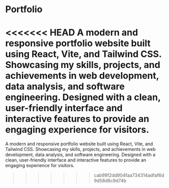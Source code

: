 # Portfolio
<<<<<<< HEAD
 A modern and responsive portfolio website built using React, Vite, and Tailwind CSS. Showcasing my skills, projects, and achievements in web development, data analysis, and software engineering. Designed with a clean, user-friendly interface and interactive features to provide an engaging experience for visitors.
=======
A modern and responsive portfolio website built using React, Vite, and Tailwind CSS. Showcasing my skills, projects, and achievements in web development, data analysis, and software engineering. Designed with a clean, user-friendly interface and interactive features to provide an engaging experience for visitors.
>>>>>>> cab99f2dd904faa734314adfaf6d9d58d8c9d74b
